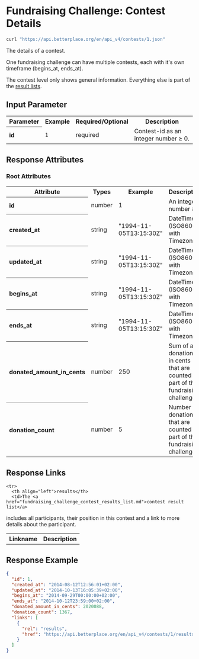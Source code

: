 
# Fundraising Challenge: Contest Details

```bash
curl "https://api.betterplace.org/en/api_v4/contests/1.json"
```

The details of a contest.

One fundraising challenge can have multiple contests, each with
it's own timeframe (begins_at, ends_at).

The contest level only shows general information.
Everything else is part of the [result lists](fundraising_challenge_contest_results_list.md).


## Input Parameter

<table>
  <tr>
    <th>Parameter</th>
    <th>Example</th>
    <th>Required/Optional</th>
    <th>Description</th>
  </tr>
  <tr>
    <th align="left">id</th>
    <td><code>1</code></td>
    <td>required</td>
    <td>Contest-id as an integer number ≥ 0.</td>
  </tr>
</table>

## Response Attributes

### Root Attributes

  <table>
    <tr>
      <th>Attribute</th>
      <th>Types</th>
      <th>Example</th>
      <th>Description</th>
    </tr>
    <tr>
      <th align="left">id</th>
      <td>number</td>
      <td>1</td>
      <td>An integer number ≥ 1</td>
    </tr>
    <tr>
      <th align="left">created_at</th>
      <td>string</td>
      <td>"1994-11-05T13:15:30Z"</td>
      <td>DateTime (ISO8601 with Timezone)</td>
    </tr>
    <tr>
      <th align="left">updated_at</th>
      <td>string</td>
      <td>"1994-11-05T13:15:30Z"</td>
      <td>DateTime (ISO8601 with Timezone)</td>
    </tr>
    <tr>
      <th align="left">begins_at</th>
      <td>string</td>
      <td>"1994-11-05T13:15:30Z"</td>
      <td>DateTime (ISO8601 with Timezone)</td>
    </tr>
    <tr>
      <th align="left">ends_at</th>
      <td>string</td>
      <td>"1994-11-05T13:15:30Z"</td>
      <td>DateTime (ISO8601 with Timezone)</td>
    </tr>
    <tr>
      <th align="left">donated_amount_in_cents</th>
      <td>number</td>
      <td>250</td>
      <td>Sum of all donations in cents
that are counted as part of this fundraising challenge.
</td>
    </tr>
    <tr>
      <th align="left">donation_count</th>
      <td>number</td>
      <td>5</td>
      <td>Number of donations
that are counted as part of this fundraising challenge.
</td>
    </tr>
  </table>
</table>

## Response Links

<table>
  <tr>
    <th>Linkname</th>
    <th>Description</th>
  </tr>

    <tr>
      <th align="left">results</th>
      <td>The <a href="fundraising_challenge_contest_results_list.md">contest result list</a>
includes all participants, their position in this contest
and a link to more details about the participant.
</td>
    </tr>
</table>

## Response Example

```json
{
  "id": 1,
  "created_at": "2014-08-12T12:56:01+02:00",
  "updated_at": "2014-10-13T16:05:39+02:00",
  "begins_at": "2014-09-29T00:00:00+02:00",
  "ends_at": "2014-10-12T23:59:00+02:00",
  "donated_amount_in_cents": 2020088,
  "donation_count": 1367,
  "links": [
    {
      "rel": "results",
      "href": "https://api.betterplace.org/en/api_v4/contests/1/results.json"
    }
  ]
}
```

